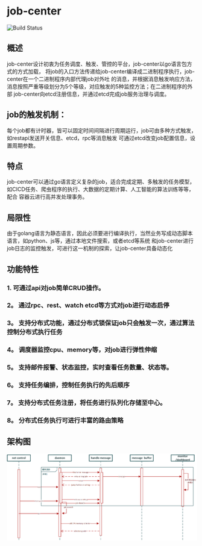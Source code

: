 # job-center
![Build Status](https://travis-ci.org/koko990/service-center.svg?branch=master)
## 概述
job-center设计初衷为任务调度、触发、管控的平台，job-center以go语言包方式的方式加载，
将job的入口方法传递给job-center编译成二进制程序执行，job-center在一个二进制程序内部代理job对外吐
的消息，并根据消息触发响应方法，消息按照严重等级划分为5个等级，对应触发的5种监控方法；在二进制程序的外部
job-center向etcd注册信息，并通过etcd完成job服务治理与调度。

## job的触发机制：
每个job都有计时器，皆可以固定时间间隔进行周期运行，job可由多种方式触发，如restapi发送开关信息、etcd，rpc等消息触发
可通过etcd改变job配置信息，设置周期参数。

## 特点
job-center可以通过go语言定义复杂的job，适合完成定期、多触发的任务模型，如CICD任务、爬虫程序的执行、大数据的定期计算、人工智能的算法训练等等，配合
容器云进行高并发处理事务。

## 局限性
由于golang语言为静态语言，因此必须要进行编译执行，当然业务写成动态脚本语言，如python、js等，通过本地文件搜索，或者etcd等系统
和job-center进行job日志的监控触发，可进行这一机制的探索，让job-center具备动态化

## 功能特性
### 1.  可通过api对job简单CRUD操作。
### 2。 通过rpc、rest、watch etcd等方式对job进行动态启停
### 3。 支持分布式功能，通过分布式锁保证job只会触发一次，通过算法控制分布式执行任务
### 4。 调度器监控cpu、memory等，对job进行弹性伸缩
### 5。 支持邮件报警、状态监控，实时查看任务数量、状态等。
### 6。 支持任务编排，控制任务执行的先后顺序
### 7。 支持分布式任务注册，将任务进行队列化存储至中心。
### 8。 分布式任务执行可进行丰富的路由策略

## 架构图
<img alt="job-center" src="docs/img/job_architecture.png">
